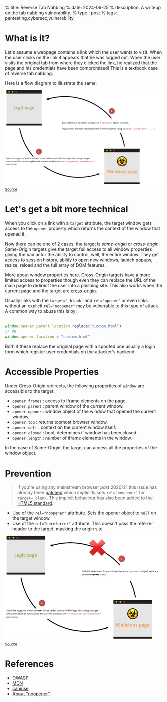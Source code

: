 % title: Reverse Tab Nabbing
% date: 2024-06-25
% description: A writeup on the tab nabbing vulnerability.
% type : post
% tags: pentesting,cybersec,vulnerability

# What is it?
Let's assume a webpage contains a link which the user wants to visit. When the user clicks on the link it appears that he was logged out. When the user visits the original tab from where they clicked the link, he realized that the page and his credentials have been compromized! This is a textbook case of reverse tab nabbing.

Here is a flow diagram to illustrate the same: 

![tabnabbing](../assets/nabbing.png)
<sub>[Source](https://owasp.org/www-community/attacks/Reverse_Tabnabbing)</sub> 
# Let's get a bit more technical
When you click on a link with a `target` attribute, the target window gets access to the `opener` property which returns the context of the window that opened it. 

Now there can be one of 2 cases: the target is *same-origin* or *cross-origin*. Same-Origin targets give the target full access to all window properties giving the bad actor the ability to control, well, the entire window. They get access to session history, ability to open new windows, launch popups, resize, reload and the full array of DOM features.

More about window properties [here](https://www.sitepoint.com/javascript-window-object/). Cross-Origin targets have a more limited access to properties though even they can replace the URL of the main page to redirect the user into a phishing site.
This also works when the current page and the target are [cross-origin](https://fetch.spec.whatwg.org/#http-cors-protocol).

Usually links with the `target='_blank'` and `rel="opener"` or even links without an explicit `rel="noopener"` may be vulnerable to this type of attack. A common way to abuse this is by:

```javascript

window.opener.parent.location.replace("custom.html")
// OR
window.opener.location = "custom.html"

```

Both if these replace the original page with a spoofed one usually a login form which register user credentials on the attacker's backend. 

# Accessible Properties

Under Cross-Origin redirects, the following properties of `window` are accessible to the target.

- `opener.frames` : access to iframe elements on the page.
- `opener.parent` : parent window of the current window.
- `opener.opener` : window object of the window that opened the current window.
- `opener.top` : returns topmost browser window.
- `opener.self` : context on the current window itself.
- `opener.closed` : bool, determines if window has been closed.
- `opener.length` : number of iframe elements in the window.

In the case of Same-Origin, the target can access all the properties of the window object.

# Prevention
> If you're using any mainstream browser *post* 2020/21 this issue has already been [patched](https://portswigger.net/daily-swig/upcoming-google-chrome-update-will-eradicate-reverse-tabnabbing-attacks) which implicitly sets `rel="noopener"` for `target=_blank`. This implicit behaviour has also been added to the [HTML5 standard](https://github.com/whatwg/html/issues/4078).

- Use of the `rel="noopener"` attribute. Sets the opener object to `null` on the target window.
- Use of the `rel="noreferrer"` attribute. This doesn't pass the referrer header to the target, masking the origin site.

![nobacklink](../assets/safenabbing.png)
<sub>[Source](https://owasp.org/www-community/attacks/Reverse_Tabnabbing)</sub>

# References
- [OWASP](https://owasp.org/www-community/attacks/Reverse_Tabnabbing)
- [MDN](https://developer.mozilla.org/en-US/docs/Web/API/Window/opener)
- [caniuse](https://caniuse.com/?search=noreferrer)
- [About "noopener"](https://mathiasbynens.github.io/rel-noopener/)

